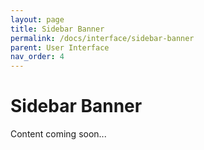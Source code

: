 ```yaml
---
layout: page
title: Sidebar Banner
permalink: /docs/interface/sidebar-banner
parent: User Interface
nav_order: 4
---
```


# Sidebar Banner

Content coming soon...
